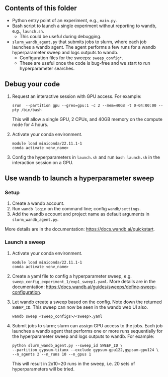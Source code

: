 ## Contents of this folder
- Python entry point of an experiment, e.g., `main.py`.
- Bash script to launch a single experiment without reporting to wandb, e.g., `launch.sh`. 
  - This could be useful during debugging.
- `slurm_wandb_agent.py` that submits jobs to slurm, where each job launches a wandb agent. The agent performs a few runs for a wandb hyperparameter sweep and logs outputs to wandb.
  - Configuration files for the sweeps: `sweep_config*`. 
  - These are useful once the code is bug-free and we start to run hyperparameter searches.

## Debug your code
1. Request an interactive session with GPU access. For example:
    ```
    srun  --partition gpu --gres=gpu:1 -c 2 --mem=40GB -t 0-04:00:00 --pty /bin/bash
    ```
    This will allow a single GPU, 2 CPUs, and 40GB memory on the compute node for 4 hours.

2. Activate your conda environment.
   ```
   module load miniconda/22.11.1-1
   conda activate <env_name>
   ```

3. Config the hyperparameters in `launch.sh` and run `bash launch.sh` in the interaction session on a GPU.

## Use wandb to launch a hyperparameter sweep
### Setup
1. Create a wandb account. 
2. Run `wandb login` on the command line; config `wandb/settings`.
3. Add the wandb account and project name as default arguments in `slurm_wandb_agent.py`.

More details are in the documentation: https://docs.wandb.ai/quickstart.

### Launch a sweep
1. Activate your conda environment.
   ```
   module load miniconda/22.11.1-1
   conda activate <env_name>
   ```
2. Create a yaml file to config a hyperparameter sweep, e.g. `sweep_config_experiment_1/exp1_sweep1.yaml`. More details are in the documentation: https://docs.wandb.ai/guides/sweeps/define-sweep-configuration.

3. Let wandb create a sweep based on the config. Note down the returned `SWEEP_ID`. This sweep can now be seen in the wandb web UI also.
    ```
    wandb sweep <sweep_configs>/<sweep>.yaml
    ```

4. Submit jobs to slurm; slurm can assign GPU access to the jobs. Each job launches a wandb agent that performs one or more runs sequentially for the hyperparameter sweep and logs outputs to wandb. For example:
    ```
    python slurm_wandb_agent.py --sweep_id SWEEP_ID \
    --partition gypsum-titanx --exclude gypsum-gpu122,gypsum-gpu124 \
    --n_agents 2 --n_runs 10 --n_gpus 1
    ```
    This will result in 2x10=20 runs in the sweep, i.e. 20 sets of hyperparameters will be tried.